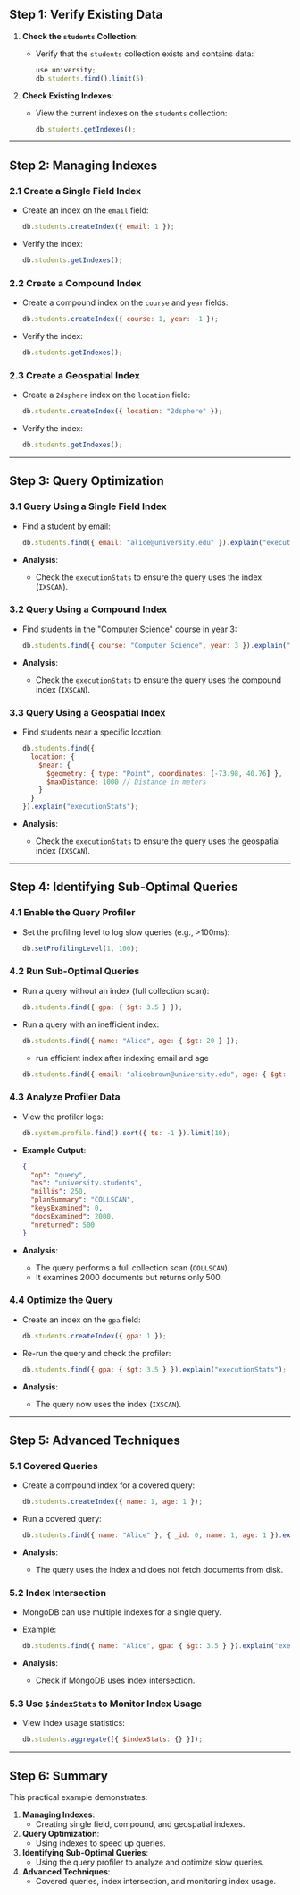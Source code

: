 

## **Step 1: Verify Existing Data**
1. **Check the `students` Collection**:
   - Verify that the `students` collection exists and contains data:
     ```javascript
     use university;
     db.students.find().limit(5);
     ```

2. **Check Existing Indexes**:
   - View the current indexes on the `students` collection:
     ```javascript
     db.students.getIndexes();
     ```

---

## **Step 2: Managing Indexes**
### **2.1 Create a Single Field Index**
- Create an index on the `email` field:
  ```javascript
  db.students.createIndex({ email: 1 });
  ```

- Verify the index:
  ```javascript
  db.students.getIndexes();
  ```

### **2.2 Create a Compound Index**
- Create a compound index on the `course` and `year` fields:
  ```javascript
  db.students.createIndex({ course: 1, year: -1 });
  ```

- Verify the index:
  ```javascript
  db.students.getIndexes();
  ```

### **2.3 Create a Geospatial Index**
- Create a `2dsphere` index on the `location` field:
  ```javascript
  db.students.createIndex({ location: "2dsphere" });
  ```

- Verify the index:
  ```javascript
  db.students.getIndexes();
  ```

---

## **Step 3: Query Optimization**
### **3.1 Query Using a Single Field Index**
- Find a student by email:
  ```javascript
  db.students.find({ email: "alice@university.edu" }).explain("executionStats");
  ```

- **Analysis**:
  - Check the `executionStats` to ensure the query uses the index (`IXSCAN`).

### **3.2 Query Using a Compound Index**
- Find students in the "Computer Science" course in year 3:
  ```javascript
  db.students.find({ course: "Computer Science", year: 3 }).explain("executionStats");
  ```

- **Analysis**:
  - Check the `executionStats` to ensure the query uses the compound index (`IXSCAN`).

### **3.3 Query Using a Geospatial Index**
- Find students near a specific location:
  ```javascript
  db.students.find({
    location: {
      $near: {
        $geometry: { type: "Point", coordinates: [-73.98, 40.76] },
        $maxDistance: 1000 // Distance in meters
      }
    }
  }).explain("executionStats");
  ```

- **Analysis**:
  - Check the `executionStats` to ensure the query uses the geospatial index (`IXSCAN`).

---

## **Step 4: Identifying Sub-Optimal Queries**
### **4.1 Enable the Query Profiler**
- Set the profiling level to log slow queries (e.g., >100ms):
  ```javascript
  db.setProfilingLevel(1, 100);
  ```

### **4.2 Run Sub-Optimal Queries**
- Run a query without an index (full collection scan):
  ```javascript
  db.students.find({ gpa: { $gt: 3.5 } });
  ```

- Run a query with an inefficient index:
  ```javascript
  db.students.find({ name: "Alice", age: { $gt: 20 } });
  ```

  - run efficient index after indexing email and age 
  ```javascript
  db.students.find({ email: "alicebrown@university.edu", age: { $gt: 19 } })
  ```

### **4.3 Analyze Profiler Data**
- View the profiler logs:
  ```javascript
  db.system.profile.find().sort({ ts: -1 }).limit(10);
  ```

- **Example Output**:
  ```json
  {
    "op": "query",
    "ns": "university.students",
    "millis": 250,
    "planSummary": "COLLSCAN",
    "keysExamined": 0,
    "docsExamined": 2000,
    "nreturned": 500
  }
  ```

- **Analysis**:
  - The query performs a full collection scan (`COLLSCAN`).
  - It examines 2000 documents but returns only 500.

### **4.4 Optimize the Query**
- Create an index on the `gpa` field:
  ```javascript
  db.students.createIndex({ gpa: 1 });
  ```

- Re-run the query and check the profiler:
  ```javascript
  db.students.find({ gpa: { $gt: 3.5 } }).explain("executionStats");
  ```

- **Analysis**:
  - The query now uses the index (`IXSCAN`).

---

## **Step 5: Advanced Techniques**
### **5.1 Covered Queries**
- Create a compound index for a covered query:
  ```javascript
  db.students.createIndex({ name: 1, age: 1 });
  ```

- Run a covered query:
  ```javascript
  db.students.find({ name: "Alice" }, { _id: 0, name: 1, age: 1 }).explain("executionStats");
  ```

- **Analysis**:
  - The query uses the index and does not fetch documents from disk.

### **5.2 Index Intersection**
- MongoDB can use multiple indexes for a single query.
- Example:
  ```javascript
  db.students.find({ name: "Alice", gpa: { $gt: 3.5 } }).explain("executionStats");
  ```

- **Analysis**:
  - Check if MongoDB uses index intersection.

### **5.3 Use `$indexStats` to Monitor Index Usage**
- View index usage statistics:
  ```javascript
  db.students.aggregate([{ $indexStats: {} }]);
  ```

---

## **Step 6: Summary**
This practical example demonstrates:
1. **Managing Indexes**:
   - Creating single field, compound, and geospatial indexes.
2. **Query Optimization**:
   - Using indexes to speed up queries.
3. **Identifying Sub-Optimal Queries**:
   - Using the query profiler to analyze and optimize slow queries.
4. **Advanced Techniques**:
   - Covered queries, index intersection, and monitoring index usage.

